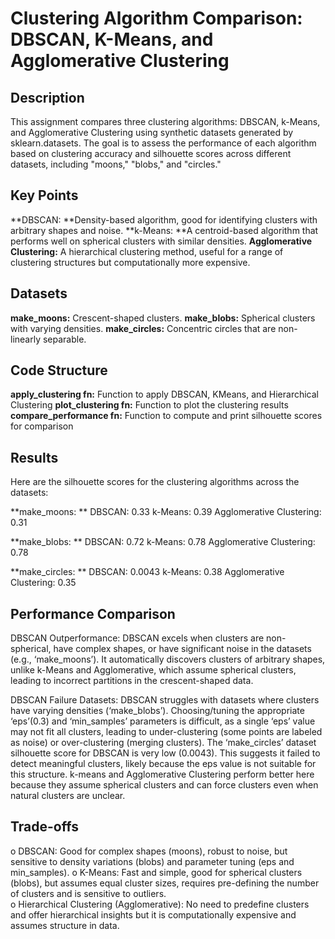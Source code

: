 # Clustering Algorithm Comparison: DBSCAN, K-Means, and Agglomerative Clustering
## Description
This assignment compares three clustering algorithms: DBSCAN, k-Means, and Agglomerative Clustering using synthetic datasets generated by sklearn.datasets. The goal is to assess the performance of each algorithm based on clustering accuracy and silhouette scores across different datasets, including "moons," "blobs," and "circles."

## Key Points
**DBSCAN: **Density-based algorithm, good for identifying clusters with arbitrary shapes and noise.
**k-Means: **A centroid-based algorithm that performs well on spherical clusters with similar densities.
**Agglomerative Clustering:** A hierarchical clustering method, useful for a range of clustering structures but computationally more expensive.

## Datasets
**make_moons:** Crescent-shaped clusters.
**make_blobs:** Spherical clusters with varying densities.
**make_circles:** Concentric circles that are non-linearly separable.

## Code Structure 
**apply_clustering fn:** Function to apply DBSCAN, KMeans, and Hierarchical Clustering
**plot_clustering fn:** Function to plot the clustering results 
**compare_performance fn:** Function to compute and print silhouette scores for comparison

## Results
Here are the silhouette scores for the clustering algorithms across the datasets:

**make_moons: **
  DBSCAN: 0.33
  k-Means: 0.39
  Agglomerative Clustering: 0.31
  
**make_blobs: **
  DBSCAN: 0.72
  k-Means: 0.78
  Agglomerative Clustering: 0.78

**make_circles: **
  DBSCAN: 0.0043
  k-Means: 0.38
  Agglomerative Clustering: 0.35

## Performance Comparison
DBSCAN Outperformance: DBSCAN excels when clusters are non-spherical, have complex shapes, or have significant noise in the datasets (e.g., ‘make_moons’). It automatically discovers clusters of arbitrary shapes, unlike k-Means and Agglomerative, which assume spherical clusters, leading to incorrect partitions in the crescent-shaped data.

DBSCAN Failure Datasets: DBSCAN struggles with datasets where clusters have varying densities (‘make_blobs’). Choosing/tuning the appropriate ‘eps’(0.3) and ‘min_samples’ parameters is difficult, as a single ‘eps’ value may not fit all clusters, leading to under-clustering (some points are labeled as noise) or over-clustering (merging clusters). 
  The ‘make_circles’ dataset silhouette score for DBSCAN is very low (0.0043). This suggests it failed to detect meaningful clusters, likely because the eps value is not suitable for this structure.
  k-means and Agglomerative Clustering perform better here because they assume spherical clusters and can force clusters even when natural clusters are unclear. 

## Trade-offs
o	DBSCAN: Good for complex shapes (moons), robust to noise, but sensitive to density variations (blobs) and parameter tuning (eps and min_samples).
o	K-Means: Fast and simple, good for spherical clusters (blobs), but assumes equal cluster sizes, requires pre-defining the number of clusters and is sensitive to outliers.	
o	Hierarchical Clustering (Agglomerative): No need to predefine clusters and offer hierarchical insights but it is computationally expensive and assumes structure in data.
